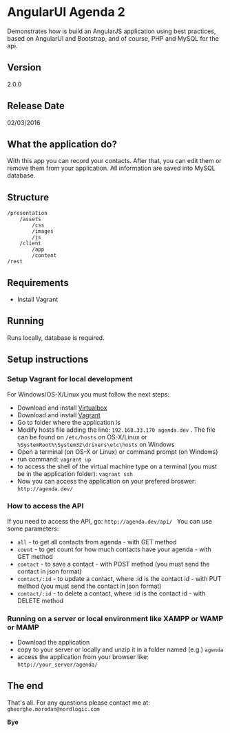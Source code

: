 # AngularUI Agenda 2
Demonstrates how is build an AngularJS application using best practices, based on AngularUI and Bootstrap, and of course, PHP and MySQL for the api.

## Version
2.0.0

## Release Date
02/03/2016

## What the application do?
With this app you can record your contacts. After that, you can edit them or remove them from your application. All information are saved into MySQL database.

## Structure
	/presentation
		/assets
			/css
			/images
			/js
		/client
			/app
			/content
	/rest
	
## Requirements
- Install Vagrant

## Running
Runs locally, database is required.

## Setup instructions

### Setup Vagrant for local development
For Windows/OS-X/Linux you must follow the next steps:
 - Download and install [Virtualbox]
 - Download and install [Vagrant]
 - Go to folder where the application is
 - Modify hosts file adding the line:
```192.168.33.170 agenda.dev```
. The file can be found on ```/etc/hosts``` on OS-X/Linux or ```%SystemRoot%\System32\drivers\etc\hosts``` on Windows
 - Open a terminal (on OS-X or Linux) or command prompt (on Windows)
 - run command: ```vagrant up```
 - to access the shell of the virtual machine type on a terminal (you must be in the application folder): ```vagrant ssh```
 - Now you can access the application on your prefered broswer: ```http://agenda.dev/ ```
 
### How to access the API
If you need to access the API, go: ```http://agenda.dev/api/ ``` 
You can use some parameters:
 - ```all``` - to get all contacts from agenda - with GET method
 - ```count``` - to get count for how much contacts have your agenda - with GET method
 - ```contact``` - to save a contact - with POST method (you must send the contact in json format)
 - ```contact/:id``` - to update a contact, where :id is the contact id - with PUT method (you must send the contact in json format)
 - ```contact/:id``` - to delete a contact, where :id is the contact id - with DELETE method

### Running on a server or local environment like XAMPP or WAMP or MAMP
 - Download the application
 - copy to your server or locally and unzip it in a folder named (e.g.) ```agenda```
 - access the application from your browser like: ```http://your_server/agenda/```

## The end
That's all. For any questions please contact me at: ```gheorghe.morodan@nordlogic.com``` 

**Bye**

[//]: #
   [Virtualbox]: <http://virtualbox.org>
   [Vagrant]: <http://vagrantup.com>